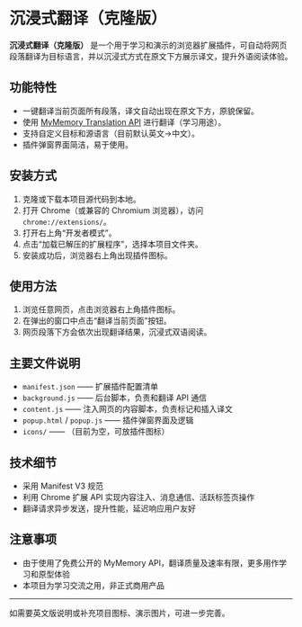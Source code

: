 # 沉浸式翻译（克隆版）

**沉浸式翻译（克隆版）** 是一个用于学习和演示的浏览器扩展插件，可自动将网页段落翻译为目标语言，并以沉浸式方式在原文下方展示译文，提升外语阅读体验。

## 功能特性

- 一键翻译当前页面所有段落，译文自动出现在原文下方，原貌保留。
- 使用 [MyMemory Translation API](https://mymemory.translated.net/) 进行翻译（学习用途）。
- 支持自定义目标和源语言（目前默认英文→中文）。
- 插件弹窗界面简洁，易于使用。

## 安装方式

1. 克隆或下载本项目源代码到本地。
2. 打开 Chrome（或兼容的 Chromium 浏览器），访问 `chrome://extensions/`。
3. 打开右上角“开发者模式”。
4. 点击“加载已解压的扩展程序”，选择本项目文件夹。
5. 安装成功后，浏览器右上角出现插件图标。

## 使用方法

1. 浏览任意网页，点击浏览器右上角插件图标。
2. 在弹出的窗口中点击“翻译当前页面”按钮。
3. 网页段落下方会依次出现翻译结果，沉浸式双语阅读。

## 主要文件说明

- `manifest.json` —— 扩展插件配置清单
- `background.js` —— 后台脚本，负责和翻译 API 通信
- `content.js` —— 注入网页的内容脚本，负责标记和插入译文
- `popup.html` / `popup.js` —— 插件弹窗界面及逻辑
- `icons/` —— （目前为空，可放插件图标）

## 技术细节

- 采用 Manifest V3 规范
- 利用 Chrome 扩展 API 实现内容注入、消息通信、活跃标签页操作
- 翻译请求异步发送，提升性能，延迟响应用户友好

## 注意事项

- 由于使用了免费公开的 MyMemory API，翻译质量及速率有限，更多用作学习和原型体验
- 本项目为学习交流之用，非正式商用产品

---

如需要英文版说明或补充项目图标、演示图片，可进一步完善。
